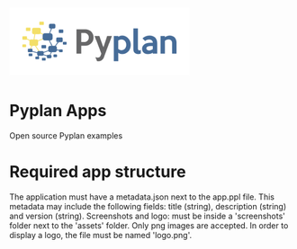 # ![Pyplan](./assets/logo.png)

# Pyplan Apps
Open source Pyplan examples

# Required app structure
The application must have a metadata.json next to the app.ppl file. This metadata may include the following fields: title (string), description (string) and version (string).
Screenshots and logo: must be inside a 'screenshots' folder next to the 'assets' folder. Only png images are accepted. In order to display a logo, the file must be named 'logo.png'.